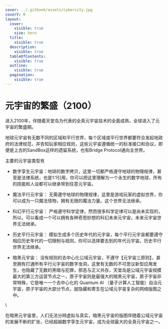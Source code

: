```yaml
---
cover: ../.gitbook/assets/cybercity.jpg
coverY: 0
layout:
  cover:
    visible: true
    size: hero
  title:
    visible: true
  description:
    visible: true
  tableOfContents:
    visible: true
  outline:
    visible: true
  pagination:
    visible: true
---
```


# 元宇宙的繁盛（2100）

进入2100年，伴随着天堂岛为代表的全真元宇宙技术的全面成熟，全球进入了元宇宙的繁盛期。



地球元宇宙有无数不同的区域和平行世界，每个区域或平行世界都要符合发起地政府的法律规范，并告知玩家相应规则，这些元宇宙遵循统一的标准接口和协议，即便是上古的SandBox这样的遗留系统，也有Bridge Protocol通向主世界。



主要的元宇宙类型有

* 数字孪生元宇宙：地球的数字拷贝，这里一切都严格遵守地球的物理规律，甚至是法律系统，也是1:1引用，你可以把这里理解为一个永生的数字地球，所有的技能和人设都可以继承带到任意元宇宙。



* 魔法平行元宇宙： 无需遵守地球的物理规律，这里是游戏玩家的虚拟世界，你可以成为一只魔法怪物，拥有无限的魔法力量。这个世界无法继承。



* 科幻平行元宇宙： 严格遵守科学定律，然而很多科学定律可以是尚未实现的，所以，可以看成一个可以拥有各种奇思妙想的科幻未来元宇宙，未来元宇宙世界无法继承。



* 历史平行元宇宙： 模拟生成多个历史年代的元宇宙，每个平行元宇宙都要遵守相应历史年代的一切限制与规则，你可以选择要去到的年代元宇宙。历史平行世界无法继承。



* 暗黑元宇宙： 没有规则的去中心化公域元宇宙，不遵守【元宇宙三原则】，甚至拥有打通所有平行元宇宙的数字虫洞，这里有无数的不可思议新型应用发生，也隐藏了无数的黑暗与犯罪，邪恶与正义共存，天堂岛是公域元宇宙规模最大的第三方运营节点之一，原子宇宙则是最强大的暗黑元宇宙，原子宇宙非常特殊，它是唯一一个去中心化的 Quantum AI （量子计算人工智能）自治元宇宙，原子宇宙的大部分节点，就隐藏和寄生在公域元宇宙复杂的网络版图之中。

\


在暗黑元宇宙里，人们无法分辨虚拟与真实，暗黑元宇宙的版图伴随着公域元宇宙的发展不断的扩张，已经超越数字孪生元宇宙，成为全球最大的全真元宇宙之一。
